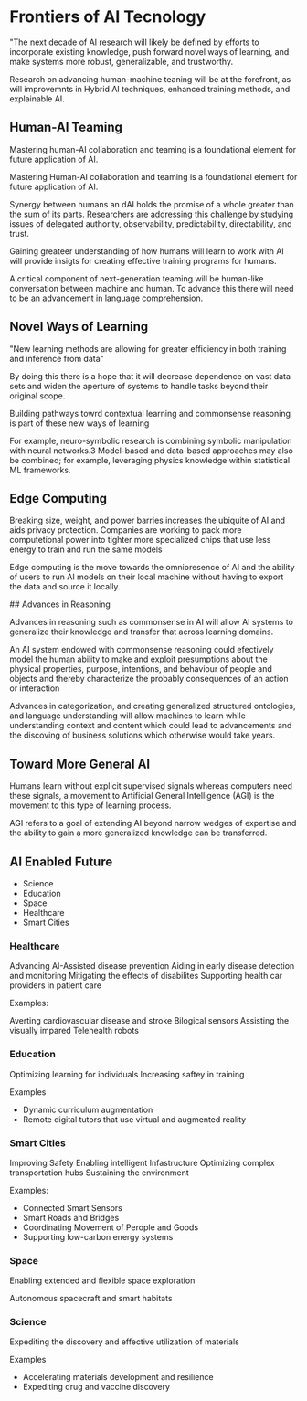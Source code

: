 # Frontiers of AI Tecnology 

"The next decade of AI research will likely be defined by efforts to incorporate existing knowledge, push forward novel ways of learning, and make systems more robust, generalizable, and trustworthy.

Research on advancing human-machine teaning will be at the forefront, as will improvemnts in Hybrid AI techniques, enhanced training methods, and explainable AI. 

## Human-AI Teaming 

Mastering human-AI collaboration and teaming is a foundational element for future application of AI. 

Mastering Human-AI collaboration and teaming is a foundational element for future application of AI. 

Synergy between humans an dAI holds the promise of a whole greater than the sum of its parts. Researchers are addressing this challenge by studying issues of delegated authority, observability, predictability, directability, and trust. 

Gaining greateer understanding of how humans will learn to work with AI will provide insigts for creating effective training programs for humans. 

A critical component of next-generation teaming will be human-like conversation between machine and human. To advance this there will need to be an advancement in language comprehension. 

## Novel Ways of Learning 

"New learning methods are allowing for greater efficiency in both training and inference from data" 

By doing this there is a hope that it will decrease dependence on vast data sets and widen the aperture of systems to handle tasks beyond their original scope. 

Building pathways towrd contextual learning and commonsense reasoning is part of these new ways of learning 

For example, neuro-symbolic research is combining symbolic manipulation with neural networks.3 Model-based and data-based approaches may also be combined; for example, leveraging physics knowledge within statistical ML frameworks.

## Edge Computing 

Breaking size, weight, and power barries increases the ubiquite of AI and aids privacy protection. Companies are working to pack more computetional power into tighter more specialized chips that use less energy to train and run the same models 

Edge computing is the move towards the omnipresence of AI and the ability of users to run AI models on their local machine without having to export the data and source it locally.

## Advances in Reasoning 

Advances in reasoning such as commonsense in AI will allow AI systems to generalize their knowledge and transfer that across learning domains. 

An AI system endowed with commonsense reasoning could efectively model the human ability to make and exploit presumptions about the physical properties, purpose, intentions, and behaviour of people and objects and thereby characterize the probably consequences of an action or interaction 

Advances in categorization, and creating generalized structured ontologies, and language understanding will allow machines to learn while understanding context and content which could lead to advancements and the discoving of business solutions which otherwise would take years. 

## Toward More General AI

Humans learn without explicit supervised signals whereas computers need these signals, a movement to Artificial General Intelligence (AGI) is the movement to this type of learning process. 

AGI refers to a goal of extending AI beyond narrow wedges of expertise and the ability to gain a more generalized knowledge can be transferred. 

## AI Enabled Future 

- Science 
- Education 
- Space
- Healthcare 
- Smart Cities 

### Healthcare 

Advancing AI-Assisted disease prevention 
Aiding in early disease detection and monitoring 
Mitigating the effects of disabilites 
Supporting health car providers in patient care 

Examples: 

Averting cardiovascular disease and stroke 
Bilogical sensors 
Assisting the visually impared 
Telehealth robots 

### Education 

Optimizing learning for individuals 
Increasing saftey in training 

Examples 

- Dynamic curriculum augmentation 
- Remote digital tutors that use virtual and augmented reality 

### Smart Cities 

Improving Safety 
Enabling intelligent Infastructure 
Optimizing complex transportation hubs
Sustaining the environment 

Examples: 

- Connected Smart Sensors 
- Smart Roads and Bridges 
- Coordinating Movement of Perople and Goods 
- Supporting low-carbon energy systems

### Space 

Enabling extended and flexible space exploration 

Autonomous spacecraft and smart habitats 

### Science 

Expediting the discovery and effective utilization of materials 

Examples 
- Accelerating materials development and resilience 
- Expediting drug and vaccine discovery









